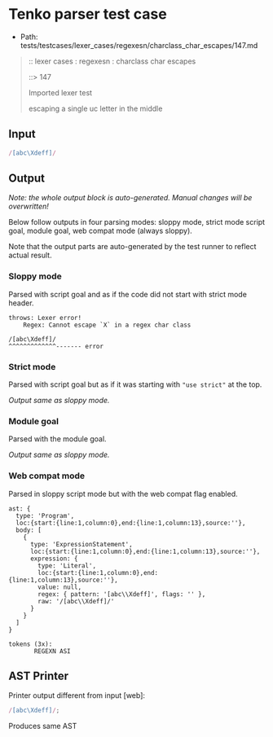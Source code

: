 # Tenko parser test case

- Path: tests/testcases/lexer_cases/regexesn/charclass_char_escapes/147.md

> :: lexer cases : regexesn : charclass char escapes
>
> ::> 147
>
> Imported lexer test
>
> escaping a single uc letter in the middle


## Input

`````js
/[abc\Xdeff]/
`````

## Output

_Note: the whole output block is auto-generated. Manual changes will be overwritten!_

Below follow outputs in four parsing modes: sloppy mode, strict mode script goal, module goal, web compat mode (always sloppy).

Note that the output parts are auto-generated by the test runner to reflect actual result.

### Sloppy mode

Parsed with script goal and as if the code did not start with strict mode header.

`````
throws: Lexer error!
    Regex: Cannot escape `X` in a regex char class

/[abc\Xdeff]/
^^^^^^^^^^^^^------- error
`````

### Strict mode

Parsed with script goal but as if it was starting with `"use strict"` at the top.

_Output same as sloppy mode._

### Module goal

Parsed with the module goal.

_Output same as sloppy mode._

### Web compat mode

Parsed in sloppy script mode but with the web compat flag enabled.

`````
ast: {
  type: 'Program',
  loc:{start:{line:1,column:0},end:{line:1,column:13},source:''},
  body: [
    {
      type: 'ExpressionStatement',
      loc:{start:{line:1,column:0},end:{line:1,column:13},source:''},
      expression: {
        type: 'Literal',
        loc:{start:{line:1,column:0},end:{line:1,column:13},source:''},
        value: null,
        regex: { pattern: '[abc\\Xdeff]', flags: '' },
        raw: '/[abc\\Xdeff]/'
      }
    }
  ]
}

tokens (3x):
       REGEXN ASI
`````


## AST Printer

Printer output different from input [web]:

````js
/[abc\Xdeff]/;
````

Produces same AST
